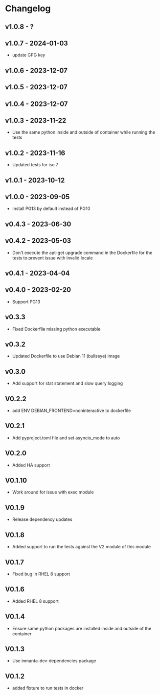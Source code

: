 # Changelog

## v1.0.8 - ?


## v1.0.7 - 2024-01-03

- update GPG key

## v1.0.6 - 2023-12-07


## v1.0.5 - 2023-12-07


## v1.0.4 - 2023-12-07


## v1.0.3 - 2023-11-22

- Use the same python inside and outside of container while running the tests

## v1.0.2 - 2023-11-16

- Updated tests for iso 7

## v1.0.1 - 2023-10-12


## v1.0.0 - 2023-09-05

- Install PG13 by default instead of PG10

## v0.4.3 - 2023-06-30


## v0.4.2 - 2023-05-03

- Don't execute the apt-get upgrade command in the Dockerfile for the tests to prevent issue with invalid locale

## v0.4.1 - 2023-04-04


## v0.4.0 - 2023-02-20

- Support PG13



## v0.3.3
- Fixed Dockerfile missing python executable

## v0.3.2
- Updated Dockerfile to use Debian 11 (bullseye) image

## v0.3.0
- Add support for stat statement and slow query logging

## V0.2.2
- add ENV DEBIAN_FRONTEND=noninteractive to dockerfile

## V0.2.1
- Add pyproject.toml file and set asyncio_mode to auto

## V0.2.0
- Added HA support

## V0.1.10
- Work around for issue with exec module

## V0.1.9
- Release dependency updates
## V0.1.8
- Added support to run the tests against the V2 module of this module
## V0.1.7
- Fixed bug in RHEL 8 support
## V0.1.6
- Added RHEL 8 support
## V0.1.4
- Ensure same python packages are installed inside and outside of the container
## V0.1.3
- Use inmanta-dev-dependencies package

## V0.1.2
 - added fixture to run tests in docker

